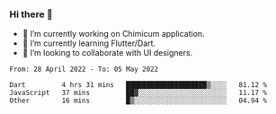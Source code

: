 ### Hi there 👋

<!--
**devcat37/devcat37** is a ✨ _special_ ✨ repository because its `README.md` (this file) appears on your GitHub profile.-->


- 🔭 I’m currently working on Chimicum application.
- 🌱 I’m currently learning Flutter/Dart.
- 👯 I’m looking to collaborate with UI designers.
<!-- - 🤔 I’m looking for help with ... -->

<!--START_SECTION:waka-->

```text
From: 28 April 2022 - To: 05 May 2022

Dart         4 hrs 31 mins   ████████████████████▒░░░░   81.12 %
JavaScript   37 mins         ██▓░░░░░░░░░░░░░░░░░░░░░░   11.17 %
Other        16 mins         █▒░░░░░░░░░░░░░░░░░░░░░░░   04.94 %
```

<!--END_SECTION:waka-->
